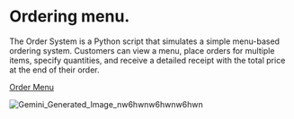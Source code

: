<h1>Ordering menu.</h1>
<p>The Order System is a Python script that simulates a simple menu-based ordering system. Customers can view a menu, place orders for multiple items, specify quantities, and receive a detailed receipt with the total price at the end of their order.</p>
<a href="https://github.com/LaggingBehind/python-challenge-1/blob/main/menu.py">Order Menu</a>

![Gemini_Generated_Image_nw6hwnw6hwnw6hwn](https://github.com/LaggingBehind/python-challenge-1/assets/167017221/fb132da7-a434-4974-a720-af4d76a339c6)
